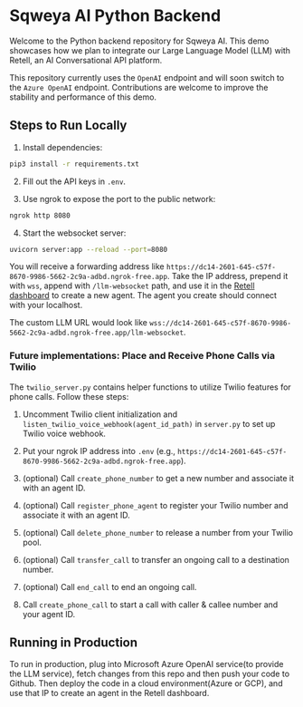 # Sqweya AI Python Backend

Welcome to the Python backend repository for Sqweya AI. This demo showcases how we plan to integrate our Large Language Model (LLM) with Retell, an AI Conversational API platform.

This repository currently uses the `OpenAI` endpoint and will soon switch to the `Azure OpenAI` endpoint. Contributions are welcome to improve the stability and performance of this demo.

## Steps to Run Locally

1. Install dependencies:

```bash
pip3 install -r requirements.txt
```

2. Fill out the API keys in `.env`.

3. Use ngrok to expose the port to the public network:

```bash
ngrok http 8080
```

4. Start the websocket server:

```bash
uvicorn server:app --reload --port=8080
```

You will receive a forwarding address like `https://dc14-2601-645-c57f-8670-9986-5662-2c9a-adbd.ngrok-free.app`. Take the IP address, prepend it with `wss`, append with `/llm-websocket` path, and use it in the [Retell dashboard](https://beta.retellai.com/dashboard) to create a new agent. The agent you create should connect with your localhost.

The custom LLM URL would look like `wss://dc14-2601-645-c57f-8670-9986-5662-2c9a-adbd.ngrok-free.app/llm-websocket`.

### Future implementations: Place and Receive Phone Calls via Twilio

The `twilio_server.py` contains helper functions to utilize Twilio features for phone calls. Follow these steps:

1. Uncomment Twilio client initialization and `listen_twilio_voice_webhook(agent_id_path)` in `server.py` to set up Twilio voice webhook.

2. Put your ngrok IP address into `.env` (e.g., `https://dc14-2601-645-c57f-8670-9986-5662-2c9a-adbd.ngrok-free.app`).

3. (optional) Call `create_phone_number` to get a new number and associate it with an agent ID.

4. (optional) Call `register_phone_agent` to register your Twilio number and associate it with an agent ID.

5. (optional) Call `delete_phone_number` to release a number from your Twilio pool.

6. (optional) Call `transfer_call` to transfer an ongoing call to a destination number.

7. (optional) Call `end_call` to end an ongoing call.

8. Call `create_phone_call` to start a call with caller & callee number and your agent ID.

## Running in Production

To run in production, plug into Microsoft Azure OpenAI service(to provide the LLM service), fetch changes from this repo and then push your code to Github. Then deploy the code in a cloud environment(Azure or GCP), and use that IP to create an agent in the Retell dashboard.
